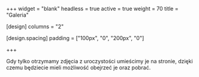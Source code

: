 +++
widget = "blank"
headless = true
active = true
weight = 70
title = "Galeria"

[design]
  columns = "2"

[design.spacing]
  padding = ["100px", "0", "200px", "0"]

+++

Gdy tylko otrzymamy zdjęcia z uroczystości umieścimy je na stronie, dzięki czemu będziecie mieli możliwość obejrzeć je oraz pobrać.
